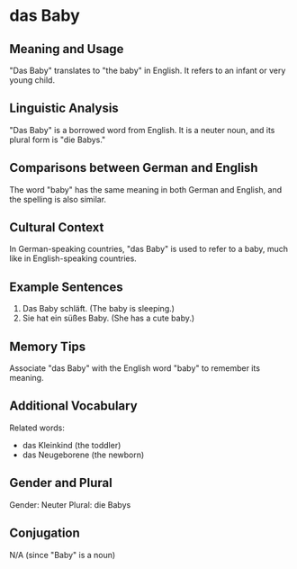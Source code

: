 # das Baby
## Meaning and Usage
"Das Baby" translates to "the baby" in English. It refers to an infant or very young child.

## Linguistic Analysis
"Das Baby" is a borrowed word from English. It is a neuter noun, and its plural form is "die Babys."

## Comparisons between German and English
The word "baby" has the same meaning in both German and English, and the spelling is also similar.

## Cultural Context
In German-speaking countries, "das Baby" is used to refer to a baby, much like in English-speaking countries.

## Example Sentences
1. Das Baby schläft. (The baby is sleeping.)
2. Sie hat ein süßes Baby. (She has a cute baby.)

## Memory Tips
Associate "das Baby" with the English word "baby" to remember its meaning.

## Additional Vocabulary
Related words:
- das Kleinkind (the toddler)
- das Neugeborene (the newborn)

## Gender and Plural
Gender: Neuter
Plural: die Babys

## Conjugation
N/A (since "Baby" is a noun)